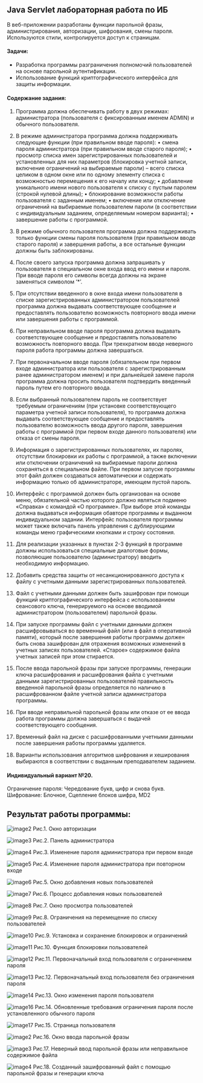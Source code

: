 ## Java Servlet лабораторная работа по ИБ

В веб-приложении разработаны функции парольной фразы, администрирования, авторизации, шифрования, смены пароля. Используются стили, контролируется доступ к страницам.

#### Задачи: 
- Разработка программы разграничения полномочий пользователей на основе парольной аутентификации.
- Использование функций криптографического интерфейса для защиты информации.

#### Содержание задания:
1. Программа должна обеспечивать работу в двух режимах: администратора
(пользователя с фиксированным именем ADMIN) и обычного пользователя.

2. В режиме администратора программа должна поддерживать следующие
функции (при правильном вводе пароля):
•	смена пароля администратора (при правильном вводе старого пароля);
•	просмотр списка имен зарегистрированных пользователей и установленных для них параметров (блокировка учетной записи, включение ограничений на выбираемые пароли) – всего списка целиком в одном окне или по одному элементу списка с возможностью перемещения к его началу или концу;
•	добавление уникального имени нового пользователя к списку с пустым паролем (строкой нулевой длины);
•	блокирование возможности работы пользователя с заданным именем;
•	включение или отключение ограничений на выбираемые пользователем пароли (в соответствии с индивидуальным заданием, определяемым номером варианта);
•	завершение работы с программой.

3. В режиме обычного пользователя программа должна поддерживать только
функции смены пароля пользователя (при правильном вводе старого пароля) и
завершения работы, а все остальные функции должны быть заблокированы.

4. После своего запуска программа должна запрашивать у пользователя в
специальном окне входа ввод его имени и пароля. При вводе пароля его
символы всегда должны на экране заменяться символом ‘*’.

5. При отсутствии введенного в окне входа имени пользователя в списке
зарегистрированных администратором пользователей программа должна
выдавать соответствующее сообщение и предоставлять пользователю
возможность повторного ввода имени или завершения работы с программой.

6. При неправильном вводе пароля программа должна выдавать
соответствующее сообщение и предоставлять пользователю возможность
повторного ввода. При трехкратном вводе неверного пароля работа программы
должна завершаться.

7. При первоначальном вводе пароля (обязательном при первом входе
администратора или пользователя с зарегистрированным ранее
администратором именем) и при дальнейшей замене пароля программа должна
просить пользователя подтвердить введенный пароль путем его повторного
ввода.

8. Если выбранный пользователем пароль не соответствует требуемым
ограничениям (при установке соответствующего параметра учетной записи
пользователя), то программа должна выдавать соответствующее сообщение и
предоставлять пользователю возможность ввода другого пароля, завершения
работы с программой (при первом входе данного пользователя) или отказа от
смены пароля.

9. Информация о зарегистрированных пользователях, их паролях, отсутствии
блокировки их работы с программой, а также включении или отключении
ограничений на выбираемые пароли должна сохраняться в специальном файле.
При первом запуске программы этот файл должен создаваться автоматически и
содержать информацию только об администраторе, имеющем пустой пароль.

10. Интерфейс с программой должен быть организован на основе меню,
обязательной частью которого должно являться подменю «Справка» с командой «О программе». При выборе этой команды должна выдаваться информация обавторе программы и выданном индивидуальном задании. Интерфейс пользователя программы может также включать панель управления с дублирующими команды меню графическими кнопками и строку состояния.

11. Для реализации указанных в пунктах 2-3 функций в программе должны
использоваться специальные диалоговые формы, позволяющие пользователю
(администратору) вводить необходимую информацию.

12.	Добавить средства защиты от несанкционированного доступа к файлу с учетными данными зарегистрированных пользователей.

13.	Файл с учетными данными должен быть зашифрован при помощи функций криптографического интерфейса с использованием сеансового ключа, генерируемого на основе вводимой администратором (пользователем) парольной фразы.

14. При запуске программы файл с учетными данными должен расшифровываться во временный файл (или в файл в оперативной памяти), который после завершения работы программы должен быть снова зашифрован для отражения возможных изменений в учетных записях пользователей. «Старое» содержимое файла учетных записей при этом стирается.

15. После ввода парольной фразы при запуске программы, генерации ключа расшифрования и расшифрования файла с учетными данными зарегистрированных пользователей правильность введенной парольной фразы определяется по наличию в расшифрованном файле учетной записи администратора программы.

16. При вводе неправильной парольной фразы или отказе от ее ввода работа программы должна завершаться с выдачей соответствующего сообщения.

17. Временный файл на диске с расшифрованными учетными данными после завершения работы программы удаляется.

18. Варианты использования алгоритмов шифрования и хеширования выбираются в соответствии с выданным преподавателем заданием.


#### Индивидуальный вариант №20.
Ограничение пароля: Чередование букв, цифр и снова букв. 
Шифрование: Блочное,	Сцепление блоков шифра,	MD2



 
## Результат работы программы:

![image2](https://github.com/Duletun/servlet_Test/assets/76465730/bdb2d01a-f904-4e5d-9ffa-36c280549c54)
Рис.1. Окно авторизации


![image3](https://github.com/Duletun/servlet_Test/assets/76465730/4d6da4f5-5198-4ebb-a9e1-af2748317325)
Рис.2. Панель администратора


![image4](https://github.com/Duletun/servlet_Test/assets/76465730/5535fac5-0358-4e14-927b-f437660c20a9)
Рис.3. Изменение пароля администратора при первом входе


![image5](https://github.com/Duletun/servlet_Test/assets/76465730/4ce295e2-7e1a-4e39-9e99-c0cfdf34ef9b)
Рис.4. Изменение пароля администратора при повторном входе


![image6](https://github.com/Duletun/servlet_Test/assets/76465730/9684f9e6-f960-424d-a17a-2e10a1aeb054)
Рис.5. Окно добавления новых пользователей


![image7](https://github.com/Duletun/servlet_Test/assets/76465730/5805a036-77fc-421c-a48c-a06a1805cd4a)
Рис.6. Процесс добавления новых пользователей


![image8](https://github.com/Duletun/servlet_Test/assets/76465730/ebf9a124-197d-4c4c-b48d-f125b818f2db)
Рис.7. Окно просмотра пользователей


![image9](https://github.com/Duletun/servlet_Test/assets/76465730/26c5de2c-a7cc-4371-b631-e5cb927c3c05)
Рис.8. Ограничения на перемещение по списку пользователей


![image10](https://github.com/Duletun/servlet_Test/assets/76465730/fef8921c-8efe-433d-bb14-f9c94824f093)
Рис.9. Установка и сохранение блокировок и ограничений


![image11](https://github.com/Duletun/servlet_Test/assets/76465730/5b9f4c48-9230-4ef5-b312-475067e389ba)
Рис.10. Функция блокировки пользователей


![image12](https://github.com/Duletun/servlet_Test/assets/76465730/55cd83fe-cd46-4dbf-a05b-419bf456abc4)
Рис.11. Первоначальный вход пользователя с ограничением пароля


![image13](https://github.com/Duletun/servlet_Test/assets/76465730/90f54985-2853-4547-a1e8-db823c59e26d)
Рис.12. Первоначальный вход пользователя без ограничения пароля


![image14](https://github.com/Duletun/servlet_Test/assets/76465730/3f14328a-066a-447a-8389-e787e15fda54)
Рис.13. Окно изменения пароля пользователя


![image16](https://github.com/Duletun/servlet_Test/assets/76465730/d2f2054b-4bbd-4dd9-ac9e-a09a2e782d0a)
Рис.14. Обновленные требования ограничения пароля после установленного обычного пароля


![image17](https://github.com/Duletun/servlet_Test/assets/76465730/c7768097-1165-4f34-bbda-0dffc290e587)
Рис.15. Страница пользователя


![image2](https://github.com/Duletun/servlet_Test/assets/76465730/7b40a582-6e66-4b55-b17d-8c691c97f255)
Рис.16. Окно ввода парольной фразы


![image3](https://github.com/Duletun/servlet_Test/assets/76465730/b9bbd34a-3183-42eb-86e9-200c64dcf2bf)
Рис.17. Неверный ввод парольной фразы или неправильное содержимое файла 


![image4](https://github.com/Duletun/servlet_Test/assets/76465730/59a3cdb2-5b3e-4893-89e8-ea7b9d516023)
Рис.18. Созданный зашифрованный файл с помощью парольной фразы и генерации ключа
